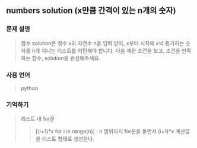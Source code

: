 ## numbers solution (x만큼 간격이 있는 n개의 숫자)

### 문제 설명
> 함수 solution은 정수 x와 자연수 n을 입력 받아, x부터 시작해 x씩 증가하는 숫자를 n개 지니는 리스트를 리턴해야 합니다. 다음 제한 조건을 보고, 조건을 만족하는 함수, solution을 완성해주세요.

### 사용 언어
> python

### 기억하기
> 리스트 내 for문
> > [(i+1)*x for i in range(n)] : n 범위까지 for문을 돌면서 (i+1)*x 계산값을 리스트 형태로 생성한다.
